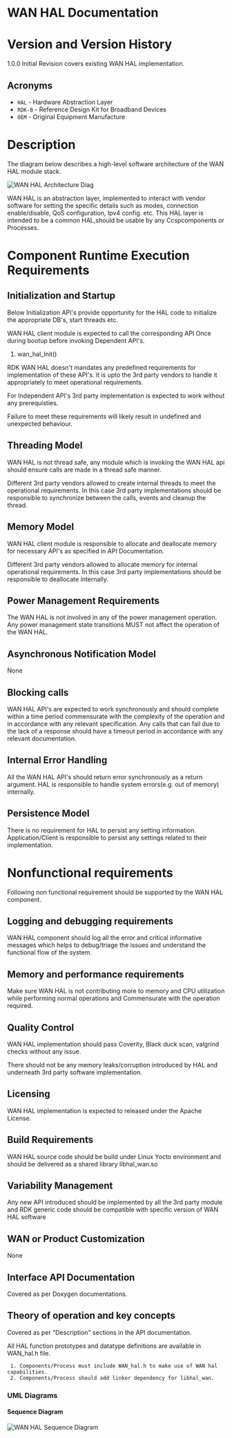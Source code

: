# WAN HAL Documentation

# Version and Version History

1.0.0 Initial Revision covers existing WAN HAL implementation.

## Acronyms

- `HAL` \- Hardware Abstraction Layer
- `RDK-B` \- Reference Design Kit for Broadband Devices
- `OEM` \- Original Equipment Manufacture

# Description
The diagram below describes a high-level software architecture of the WAN HAL module stack. 

![WAN HAL Architecture Diag](images/WAN_HAL_Architetcture.png)

WAN HAL is an abstraction layer, implemented to interact with vendor software for setting the specific details such as modes, connection enable/disable, QoS configuration, Ipv4 config. etc.
This HAL layer is intended to be a common HAL,should be usable by any Ccspcomponents or Processes.

# Component Runtime Execution Requirements

## Initialization and Startup

Below Initialization API's provide opportunity for the HAL code to initialize the appropriate DB's, start threads etc. 

WAN HAL client module is expected to call the corresponding API Once during bootup before invoking Dependent API's.

1. wan_hal_Init()

RDK WAN HAL doesn't mandates any predefined requirements for implementation of these API's. it is upto the 
3rd party vendors to handle it appropriately to meet operational requirements.

For Independent API's 3rd party implementation is expected to work without any prerequisties.

Failure to meet these requirements will likely result in undefined and unexpected behaviour.

## Threading Model

WAN HAL is not thread safe, any module which is invoking the WAN HAL api should ensure calls are made in a thread safe manner.

Different 3rd party vendors allowed to create internal threads to meet the operational requirements. In this case 3rd party implementations
should be responsible to synchronize between the calls, events and cleanup the thread.

## Memory Model

WAN HAL client module is responsible to allocate and deallocate memory for necessary API's as specified in API Documentation.

Different 3rd party vendors allowed to allocate memory for internal operational requirements. In this case 3rd party implementations
should be responsible to deallocate internally.

## Power Management Requirements

The WAN HAL is not involved in any of the power management operation.
Any power management state transitions MUST not affect the operation of the WAN HAL. 

## Asynchronous Notification Model
None

## Blocking calls

WAN HAL API's are expected to work synchronously and should complete within a time period commensurate with the complexity of the operation and in accordance with any relevant specification. 
Any calls that can fail due to the lack of a response should have a timeout period in accordance with any relevant documentation.

## Internal Error Handling

All the WAN HAL API's should return error synchronously as a return argument. HAL is responsible to handle system errors(e.g. out of memory) internally.

## Persistence Model

There is no requirement for HAL to persist any setting information. Application/Client is responsible to persist any settings related to their implementation.


# Nonfunctional requirements

Following non functional requirement should be supported by the WAN HAL component.

## Logging and debugging requirements

WAN HAL component should log all the error and critical informative messages which helps to debug/triage the issues and understand the functional flow of the system.

## Memory and performance requirements

Make sure WAN HAL is not contributing more to memory and CPU utilization while performing normal operations and Commensurate with the operation required.


## Quality Control

WAN HAL implementation should pass Coverity, Black duck scan, valgrind checks without any issue.

There should not be any memory leaks/corruption introduced by HAL and underneath 3rd party software implementation.


## Licensing

WAN HAL implementation is expected to released under the Apache License. 

## Build Requirements

WAN HAL source code should be build under Linux Yocto environment and should be delivered as a shared library libhal_wan.so
  

## Variability Management

Any new API introduced should be implemented by all the 3rd party module and RDK generic code should be compatible with specific version of WAN HAL software

## WAN or Product Customization

None

## Interface API Documentation

Covered as per Doxygen documentations.

## Theory of operation and key concepts

Covered as per "Description" sections in the API documentation.

All HAL function prototypes and datatype definitions are available in WAN_hal.h file.
    
     1. Components/Process must include WAN_hal.h to make use of WAN hal capabilities.
     2. Components/Process should add linker dependency for libhal_wan.

### UML Diagrams

#### Sequence Diagram

![WAN HAL Sequence Diagram](WAN_HAL_Sequence_Diagram.png)
